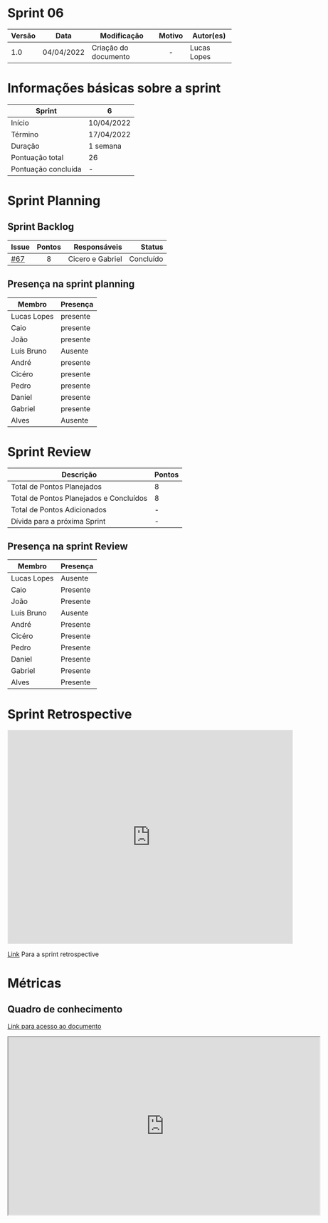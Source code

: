 # Sprint 06

| Versão | Data       | Modificação                    | Motivo | Autor(es) |
| ------ | ---------- | ------------------------------ | :----: | ----- |
| 1.0    | 04/04/2022 | Criação do documento  | - | Lucas Lopes |


# Informações básicas sobre a sprint


| Sprint   | 6
--------- | ------
Início | 10/04/2022
Término | 17/04/2022
Duração | 1 semana
Pontuação total | 26
Pontuação concluída | -

# Sprint Planning 

## Sprint Backlog

Issue |  Pontos | Responsáveis | Status |
:--------- | :------: |  -------: | -------:
[#67](https://github.com/fga-eps-mds/2021-2-Oraculo-Doc/issues/67) | 8 | Cicero e Gabriel | Concluído |



## Presença na sprint planning

| Membro   | Presença
--------- | ------
Lucas Lopes | presente
Caio  | presente
João | presente
Luís Bruno | Ausente
André | presente
Cicéro | presente 
Pedro | presente 
Daniel | presente 
Gabriel | presente 
Alves | Ausente 


# Sprint Review

| Descrição   | Pontos
--------- | ------
Total de Pontos Planejados | 8
Total de Pontos Planejados e Concluídos	 | 8
Total de Pontos Adicionados | -
Dívida para a próxima Sprint | -



## Presença na sprint Review

| Membro   | Presença
--------- | ------
Lucas Lopes | Ausente
Caio  | Presente
João | Presente
Luís Bruno | Ausente
André | Presente
Cicéro | Presente 
Pedro | Presente 
Daniel | Presente 
Gabriel | Presente 
Alves | Presente 


# Sprint Retrospective

<iframe src='https://app.mural.co/t/unbfgaepsmds202111846/m/unbfgaepsmds202111846/1650323395332/1f6b48625ef047aab09b02237dc49da0e53783d6?sender=u23696742f94018e30dd85376'
        width='100%'
        height='480px'
        style='min-width: 640px; min-height: 480px; background-color: #f4f4f4; border: 1px solid #efefef'
        sandbox='allow-same-origin allow-scripts allow-modals allow-popups allow-popups-to-escape-sandbox'>
</iframe>

[Link](https://app.mural.co/t/unbfgaepsmds202111846/m/unbfgaepsmds202111846/1650323395332/1f6b48625ef047aab09b02237dc49da0e53783d6?sender=u23696742f94018e30dd85376) Para a sprint retrospective


# Métricas

## Quadro de conhecimento

[Link para acesso ao documento](https://docs.google.com/spreadsheets/d/1nqJKIbMjU4GkLLk5oF7re7CeyluXqbJGnBTBv_vdfSw/edit?usp=sharing)

 <iframe height="400px" width="700px" src="https://docs.google.com/spreadsheets/d/1nqJKIbMjU4GkLLk5oF7re7CeyluXqbJGnBTBv_vdfSw/edit?usp=sharing"></iframe>


